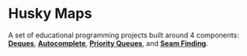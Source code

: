 # Husky Maps

A set of educational programming projects built around 4 components: [**Deques**](src/main/java/deques/), [**Autocomplete**](src/main/java/autocomplete/), [**Priority Queues**](src/main/java/minpq/), and [**Seam Finding**](src/main/java/seamfinding/).
